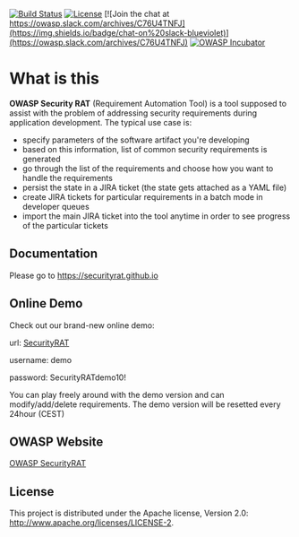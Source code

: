 [![Build Status](https://github.com/SecurityRAT/SecurityRAT/actions/workflows/build.yml/badge.svg)](https://github.com/SecurityRAT/SecurityRAT/actions/workflows/build.yml)
[![License][license-image]][Apache License 2.0]
[![Join the chat at https://owasp.slack.com/archives/C76U4TNFJ](https://img.shields.io/badge/chat-on%20slack-blueviolet)](https://owasp.slack.com/archives/C76U4TNFJ)
[![OWASP Incubator](https://img.shields.io/badge/owasp-incubator%20project-orange.svg)](https://owasp.org/www-project-securityrat/)

# What is this

**OWASP Security RAT** (Requirement Automation Tool) is a tool supposed to assist with the problem of addressing security requirements during application development. The typical use case is:

- specify parameters of the software artifact you're developing
- based on this information, list of common security requirements is generated
- go through the list of the requirements and choose how you want to handle the requirements
- persist the state in a JIRA ticket (the state gets attached as a YAML file)
- create JIRA tickets for particular requirements in a batch mode in developer queues
- import the main JIRA ticket into the tool anytime in order to see progress of the particular tickets

## Documentation

Please go to https://securityrat.github.io

## Online Demo

Check out our brand-new online demo:

url: [SecurityRAT](https://securityrat.org)

username: demo

password: SecurityRATdemo10!

You can play freely around with the demo version and can modify/add/delete requirements. The demo version will be resetted every 24hour (CEST)


## OWASP Website

[OWASP SecurityRAT](https://owasp.org/www-project-securityrat/)

## License

This project is distributed under the Apache license, Version 2.0: http://www.apache.org/licenses/LICENSE-2.

[license-image]: https://img.shields.io/badge/license-apache%20v2-brightgreen.svg
[Apache License 2.0]: https://github.com/SecurityRAT/SecurityRAT/blob/master/LICENSE
